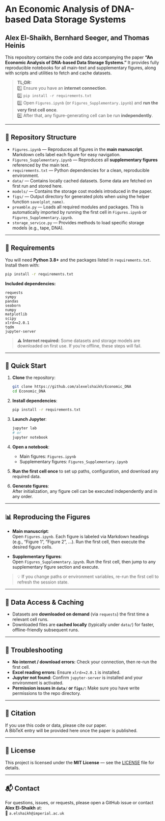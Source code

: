 # An Economic Analysis of DNA-based Data Storage Systems  
## Alex El-Shaikh, Bernhard Seeger, and Thomas Heinis

This repository contains the code and data accompanying the paper **“An Economic Analysis of DNA-based Data Storage Systems.”** It provides fully reproducible notebooks for all main-text and supplementary figures, along with scripts and utilities to fetch and cache datasets.

> **TL;DR:**  
> 1️⃣ Ensure you have an **internet connection**.  
> 2️⃣ `pip install -r requirements.txt`  
> 3️⃣ Open `Figures.ipynb` (or `Figures_Supplementary.ipynb`) and **run the very first cell once**.  
> 4️⃣ After that, any figure-generating cell can be run **independently**.

---

## 📂 Repository Structure

- `Figures.ipynb` — Reproduces all figures in the **main manuscript**. Markdown cells label each figure for easy navigation.  
- `Figures_Supplementary.ipynb` — Reproduces all **supplementary figures** referenced by the main text.  
- `requirements.txt` — Python dependencies for a clean, reproducible environment.  
- `data/` — Contains locally cached datasets. Some data are fetched on first run and stored here.  
- `models/` — Contains the storage cost models introduced in the paper.  
- `figs/` — Output directory for generated plots when using the helper function `save(plot_name)`.  
- `preamble.py` — Loads all required modules and packages. This is automatically imported by running the first cell in `Figures.ipynb` or `Figures_Supplementary.ipynb`.  
- `storage_service.py` — Provides methods to load specific storage models (e.g., tape, DNA).

---

## 🧰 Requirements

You will need **Python 3.8+** and the packages listed in `requirements.txt`. Install them with:

```bash
pip install -r requirements.txt
```

**Included dependencies:**

```
requests
sympy
pandas
seaborn
numpy
matplotlib
scipy
xlrd>=2.0.1
tqdm
jupyter-server
```

> ⚠️ **Internet required:** Some datasets and storage models are downloaded on first use. If you’re offline, these steps will fail.

---

## 🚀 Quick Start

1. **Clone** the repository:
   ```bash
   git clone https://github.com/alexelshaikh/Economic_DNA
   cd Economic_DNA
   ```

2. **Install dependencies**:
   ```bash
   pip install -r requirements.txt
   ```

3. **Launch Jupyter**:
   ```bash
   jupyter lab
   # or
   jupyter notebook
   ```

4. **Open a notebook**:
   - Main figures: `Figures.ipynb`  
   - Supplementary figures: `Figures_Supplementary.ipynb`

5. **Run the first cell once** to set up paths, configuration, and download any required data.

6. **Generate figures**:  
   After initialization, any figure cell can be executed independently and in any order.

---

## 📊 Reproducing the Figures

- **Main manuscript**:  
  Open `Figures.ipynb`. Each figure is labeled via Markdown headings (e.g., “Figure 1”, “Figure 2”, …). Run the first cell, then execute the desired figure cells.

- **Supplementary figures**:  
  Open `Figures_Supplementary.ipynb`. Run the first cell, then jump to any supplementary figure section and execute.

> 💡 If you change paths or environment variables, re-run the first cell to refresh the session state.

---

## 💾 Data Access & Caching

- Datasets are **downloaded on demand** (via `requests`) the first time a relevant cell runs.  
- Downloaded files are **cached locally** (typically under `data/`) for faster, offline-friendly subsequent runs.

---

## 🧭 Troubleshooting

- **No internet / download errors:** Check your connection, then re-run the first cell.  
- **Excel reading errors:** Ensure `xlrd>=2.0.1` is installed.  
- **Jupyter not found:** Confirm `jupyter-server` is installed and your environment is activated.  
- **Permission issues in `data/` or `figs/`:** Make sure you have write permissions to the repo directory.

---

## 📝 Citation

If you use this code or data, please cite our paper.  
A BibTeX entry will be provided here once the paper is published.

---

## 📄 License

This project is licensed under the **MIT License** — see the [LICENSE](./LICENSE) file for details.

---

## 📬 Contact

For questions, issues, or requests, please open a GitHub issue or contact **Alex El-Shaikh** at:  
📧 `a.elshaikh@imperial.ac.uk`
